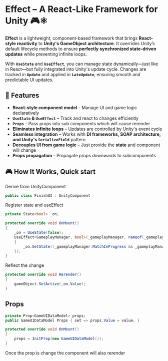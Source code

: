 # Effect – A React-Like Framework for Unity 🎮⚛️

**Effect** is a lightweight, component-based framework that brings **React-style reactivity** to **Unity's GameObject architecture**. It overrides Unity’s default lifecycle methods to ensure **perfectly synchronized state-driven updates** while preventing infinite loops.

With **`UseState`** and **`UseEffect`**, you can manage state dynamically—just like in React—but fully integrated into Unity's update cycle. Changes are tracked in **`Update`** and applied in **`LateUpdate`**, ensuring smooth and predictable UI updates.

## 🚀 Features
- **React-style component model** – Manage UI and game logic declaratively
- **`UseState` & `UseEffect`** – Track and react to changes efficiently
- **`Props`** - Pass props into sub components which will cause rerender
- **Eliminates infinite loops** – Updates are controlled by Unity's event cycle
- **Seamless integration** – Works with **DI frameworks, SOAP architecture, and Unity's `SerializeField`** pattern
- **Decouples UI from game logic** – Just provide the **state** and component will change
- **Props propagation** - Propagate props downwards to subcomponents

## 🎮 How It Works, Quick start 
Derive from UnityComponent
```csharp
public class FinishUI : UnityComponent
```

Register state and useEffect
```csharp
private State<bool> _on;

protected override void OnMount()
{
    _on = UseState(false);
    UseEffect<GameplayManager, bool>(_gameplayManager, nameof(_gameplayManager.MatchInProgress), () =>
    {
        _on.SetState(!_gameplayManager.MatchInProgress && _gameplayManager.NetworkUserType == NetworkUserType.Client);
    });
}
```
Reflect the change
```csharp
protected override void Rerender()
{
    gameObject.SetActive(_on.Value);
}
```

## Props
```csharp
private Prop<GameUIDataModel> props;
public GameUIDataModel Props { set => props.Value = value; }

protected override void OnMount()
{
    props = InitProp(new GameUIDataModel());
}
```

Once the prop is change the component will also rerender


